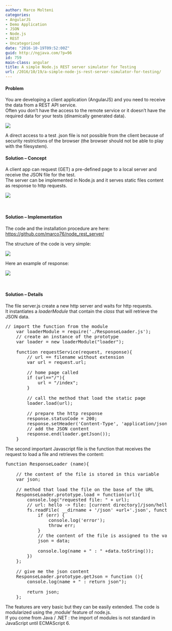 ```yaml
---
author: Marco Molteni
categories:
- AngularJS
- Demo Application
- JSON
- Node.js
- REST
- Uncategorized
date: "2016-10-19T09:52:00Z"
guid: http://ngjava.com/?p=96
id: 759
main-class: angular
title: A simple Node.js REST server simulator for Testing
url: /2016/10/19/a-simple-node-js-rest-server-simulator-for-testing/
---
```

#### Problem

<p dir="auto">
  You are developing a client application (AngularJS) and you need to receive the data from a REST API service.<br /> Often you don’t have the access to the remote service or it doesn’t have the required data for your tests (dinamically generated data).
</p>

[<img class="aligncenter" src="https://i1.wp.com/marco.dev/wp-content/uploads/2016/10/node_mini_problem_1.png?resize=600%2C173" align="middle" data-recalc-dims="1" />](https://i1.wp.com/marco.dev/wp-content/uploads/2016/10/node_mini_problem_1_full.png)

A direct access to a test .json file is not possible from the client because of security restrictions of the browser (the browser should not be able to play with the filesystem).

#### Solution &#8211; Concept

<p dir="ltr">
  A client app can request (GET) a pre-defined page to a local server and receive the JSON file for the test.<br /> The server can be implemented in Node.js and it serves static files content as response to http requests.
</p>

<img class="aligncenter" src="https://i1.wp.com/marco.dev/wp-content/uploads/2016/10/node_mini_server_3.png?resize=600%2C356" align="middle" data-recalc-dims="1" />

&nbsp;

#### Solution &#8211; Implementation

<p dir="ltr">
  The code and the installation procedure are here: <a href="https://github.com/marco76/node_rest_server/" target="_blank">https://github.com/marco76/node_rest_server/</a>
</p>

<p dir="ltr">
  The structure of the code is very simple:
</p>

[<img class="aligncenter" src="https://i1.wp.com/marco.dev/wp-content/uploads/2016/10/node_mini_server_structure_1.png?resize=300%2C191" align="middle" data-recalc-dims="1" />](https://i0.wp.com/marco.dev/wp-content/uploads/2016/10/node_mini_server_structure_1_full.png)

<p dir="ltr">
  Here an example of response:
</p>

[<img class="aligncenter" src="https://i1.wp.com/marco.dev/wp-content/uploads/2016/10/node_mini_server_response_1.png?resize=600%2C210" align="middle" data-recalc-dims="1" />](https://i0.wp.com/marco.dev/wp-content/uploads/2016/10/node_mini_server_response_1_full.png)

&nbsp;

#### Solution &#8211; Details

<p dir="ltr">
  The file server.js create a new http server and waits for http requests.<br /> It instantiates a <em>loaderModule</em> that contain the <em>class</em> that will retrieve the JSON data.
</p>

<pre class="brush: jscript; title: ; notranslate" title="">// import the function from the module
    var loaderModule = require('./ResponseLoader.js');
    // create an instance of the prototype
    var loader = new loaderModule("loader");

    function requestService(request, response){
        // url == filename without extension 
        var url = request.url;
        
        // home page called
        if (url=="/"){
            url = "/index";
        }
        
        // call the method that load the static page 
        loader.load(url);
        
        // prepare the http response
        response.statusCode = 200;
        response.setHeader('Content-Type', 'application/json');
        // add the JSON content
        response.end(loader.getJson());
    }</pre>

<p dir="ltr">
  The second important Javascript file is the function that receives the request to load a file and retrieves the content:
</p>

<pre class="brush: jscript; title: ; notranslate" title="">function ResponseLoader (name){

    // the content of the file is stored in this variable
    var json;

    // method that load the file on the base of the URL
    ResponseLoader.prototype.load = function(url){
        console.log("requested file: " + url);
        // url: hello -&gt; file: [current directory]/json/hello.json
        fs.readFile( __dirname + '/json' +url+'.json', function (err, data) {
            if (err) {
                console.log('error');
                throw err;
            }
            // the content of the file is assigned to the variable
            json = data;

            console.log(name + " : " +data.toString());
        })
    };

    // give me the json content
    ResponseLoader.prototype.getJson = function (){
        console.log(name + " : return json");

        return json;
    };
</pre>

<p dir="ltr">
  The features are very basic but they can be easily extended. The code is modularized using the ‚module‘ feature of node.js.<br /> If you come from Java / .NET : the import of modules is not standard in JavaScript until ECMAScript 6.
</p>